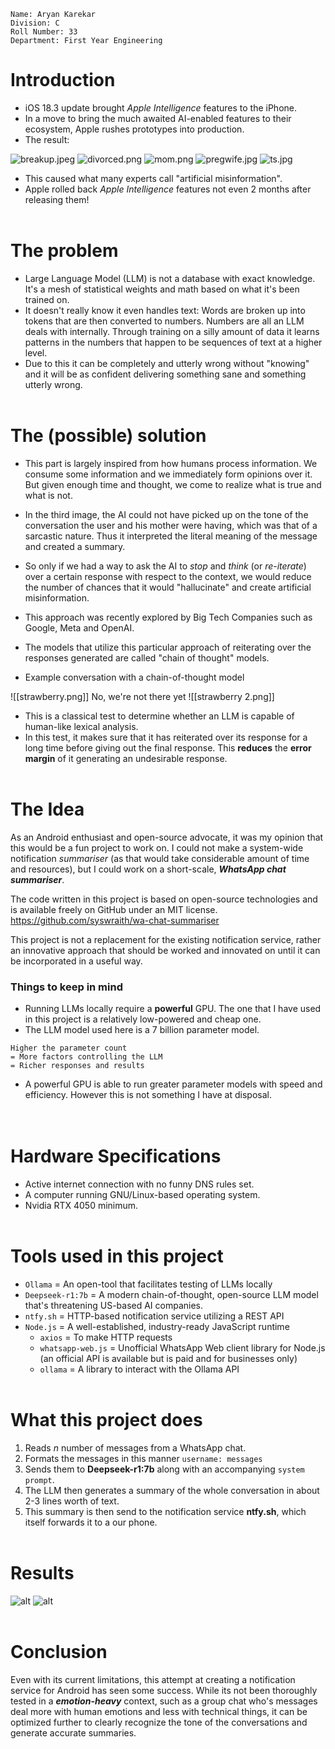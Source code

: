 ```
Name: Aryan Karekar
Division: C
Roll Number: 33
Department: First Year Engineering
```

# Introduction

- iOS 18.3 update brought *Apple Intelligence* features to the iPhone.
- In a move to bring the much awaited AI-enabled features to their ecosystem, Apple rushes prototypes into production.
- The result:



![breakup.jpeg](./images/breakup.jpeg)
![divorced.png](./images/divorced.png)
![mom.png](./images/mom.png)
![pregwife.jpg](./images/pregwife.jpg)
![ts.jpg](./images/ts.jpg)

-  This caused what many experts call "artificial misinformation". 
- Apple rolled back *Apple Intelligence* features not even 2 months after releasing them!
<br><br>
# The problem

- Large Language Model (LLM) is not a database with exact knowledge. It's a mesh of statistical weights and math based on what it's been trained on.
- It doesn't really know it even handles text: Words are broken up into tokens that are then converted to numbers. Numbers are all an LLM deals with internally. Through training on a silly amount of data it learns patterns in the numbers that happen to be sequences of text at a higher level.
- Due to this it can be completely and utterly wrong without "knowing" and it will be as confident delivering something sane and  something utterly wrong.
<br><br>
# The (possible) solution

- This part is largely inspired from how humans process information. We consume some information and we immediately form opinions over it. But given enough time and thought, we come to realize what is true and what is not.
- In the third image, the AI could not have picked up on the tone of the conversation the user and his mother were having, which was that of a sarcastic nature. Thus it interpreted the literal meaning of the message and created a summary.
- So only if we had a way to ask the AI to *stop* and *think* (or *re-iterate*) over a certain response with respect to the context, we would reduce the number of chances that it would "hallucinate" and create artificial misinformation.

- This approach was recently explored by Big Tech Companies such as Google, Meta and OpenAI.
- The models that utilize this particular approach of reiterating over the responses generated are called "chain of thought" models.
- Example conversation with a chain-of-thought model

![[strawberry.png]]
No, we're not there yet
![[strawberry 2.png]]
- This is a classical test to determine whether an LLM is capable of human-like lexical analysis.
- In this test, it makes sure that it has reiterated over its response for a long time before giving out the final response. This **reduces** the **error margin** of it generating an undesirable response.
<br><br>
# The Idea

As an Android enthusiast and open-source advocate, it was my opinion that this would be a fun project to work on. I could not make a system-wide notification *summariser* (as that would take considerable amount of time and resources), but I could work on a short-scale, ***WhatsApp chat summariser***.

The code written in this project is based on open-source technologies and is available freely on GitHub under an MIT license.
https://github.com/syswraith/wa-chat-summariser

This project is not a replacement for the existing notification service, rather an innovative approach that should be worked and innovated on until it can be incorporated in a useful way. 

### Things to keep in mind
- Running LLMs locally require a **powerful** GPU. The one that I have used in this project is a relatively low-powered and cheap one.
- The LLM model used here is a 7 billion parameter model. 
```
Higher the parameter count 
= More factors controlling the LLM 
= Richer responses and results
```
- A powerful GPU is able to run greater parameter models with speed and efficiency. However this is not something I have at disposal.
<br><br><br>
# Hardware Specifications
- Active internet connection with no funny DNS rules set.
- A computer running GNU/Linux-based operating system. 
- Nvidia RTX 4050 minimum.
<br><br>
# Tools used in this project
- `Ollama` = An open-tool that facilitates testing of LLMs locally
- `Deepseek-r1:7b` = A modern chain-of-thought, open-source LLM model that's threatening US-based AI companies.
- `ntfy.sh` = HTTP-based notification service utilizing a REST API 
- `Node.js` = A well-established, industry-ready JavaScript runtime
    - `axios` = To make HTTP requests
    - `whatsapp-web.js` = Unofficial WhatsApp Web client library for Node.js (an official API is available but is paid and for businesses only)
    - `ollama` = A library to interact with the Ollama API
<br><br>
# What this project does
1. Reads *n* number of messages from a WhatsApp chat.
2. Formats the messages in this manner `username: messages`
3. Sends them to **Deepseek-r1:7b** along with an accompanying `system prompt`.
4. The LLM then generates a summary of the whole conversation in about 2-3 lines worth of text.
5. This summary is then send to the notification service **ntfy.sh**, which itself forwards it to a our phone.
<br><br>
# Results

![alt](images/demo_chat.png)
![alt](images/demo_notif.png)
<br><br>
# Conclusion

Even with its current limitations, this attempt at creating a notification service for Android has seen some success. While its not been thoroughly tested in a ***emotion-heavy*** context, such as a group chat who's messages deal more with human emotions and less with technical things, it can be optimized further to clearly recognize the tone of the conversations and generate accurate summaries.
